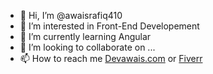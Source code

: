 - 👋 Hi, I’m @awaisrafiq410
- 👀 I’m interested in Front-End Developement
- 🌱 I’m currently learning Angular
- 💞️ I’m looking to collaborate on ...
- 📫 How to reach me [Devawais.com](https://devawais.com/) or [Fiverr](https://www.fiverr.com/awaisrafiq)

<!---
awaisrafiq410/awaisrafiq410 is a ✨ special ✨ repository because its `README.md` (this file) appears on your GitHub profile.
You can click the Preview link to take a look at your changes.
--->

